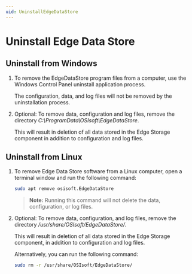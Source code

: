 ```yaml
---
uid: UninstallEdgeDataStore
---
```


# Uninstall Edge Data Store

## Uninstall from Windows

1. To remove the EdgeDataStore program files from a computer, use the Windows Control Panel uninstall application process.

    The configuration, data, and log files will not be removed by the uninstallation process.

2. Optional: To remove data, configuration and log files, remove the directory _C:\ProgramData\OSIsoft\EdgeDataStore_.

    This will result in deletion of all data stored in the Edge Storage component in addition to configuration and log files.

## Uninstall from Linux

1. To remove Edge Data Store software from a Linux computer, open a terminal window and run the following command:

    ```bash
    sudo apt remove osisoft.EdgeDataStore
    ```

    > **Note:** Running this command will not delete the data, configuration, or log files.

2. Optional: To remove data, configuration, and log files, remove the directory _/usr/share/OSIsoft/EdgeDataStore/_.

    This will result in deletion of all data stored in the Edge Storage component, in addition to configuration and log files.

    Alternatively, you can run the following command:

    ```bash
    sudo rm -r /usr/share/OSIsoft/EdgeDataStore/
    ```

